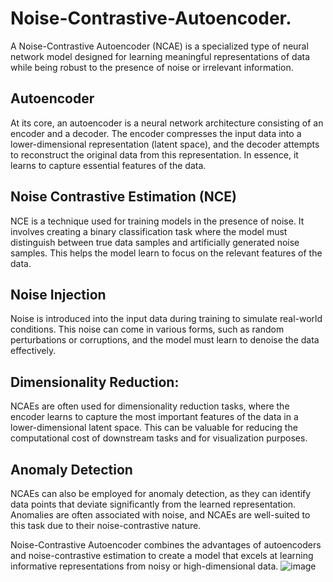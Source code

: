 # Noise-Contrastive-Autoencoder.
A Noise-Contrastive Autoencoder (NCAE) is a specialized type of neural network model designed for learning meaningful representations of data while being robust to the presence of noise or irrelevant information. 
## Autoencoder
At its core, an autoencoder is a neural network architecture consisting of an encoder and a decoder. The encoder compresses the input data into a lower-dimensional representation (latent space), and the decoder attempts to reconstruct the original data from this representation. In essence, it learns to capture essential features of the data.
## Noise Contrastive Estimation (NCE)
NCE is a technique used for training models in the presence of noise. It involves creating a binary classification task where the model must distinguish between true data samples and artificially generated noise samples. This helps the model learn to focus on the relevant features of the data.
## Noise Injection
Noise is introduced into the input data during training to simulate real-world conditions. This noise can come in various forms, such as random perturbations or corruptions, and the model must learn to denoise the data effectively.
## Dimensionality Reduction:
NCAEs are often used for dimensionality reduction tasks, where the encoder learns to capture the most important features of the data in a lower-dimensional latent space. This can be valuable for reducing the computational cost of downstream tasks and for visualization purposes.
## Anomaly Detection
NCAEs can also be employed for anomaly detection, as they can identify data points that deviate significantly from the learned representation. Anomalies are often associated with noise, and NCAEs are well-suited to this task due to their noise-contrastive nature.

Noise-Contrastive Autoencoder combines the advantages of autoencoders and noise-contrastive estimation to create a model that excels at learning informative representations from noisy or high-dimensional data.
![image](https://github.com/dasjaydeep2001/Noise-Contrastive-Autoencoder./assets/110038972/33dd03a6-341e-49e3-b171-e368b0a1953e)
